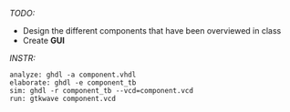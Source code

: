 _TODO:_
- Design the different components that have been overviewed in class
- Create __GUI__

_INSTR:_
```
analyze: ghdl -a component.vhdl
elaborate: ghdl -e component_tb
sim: ghdl -r component_tb --vcd=component.vcd
run: gtkwave component.vcd
```
